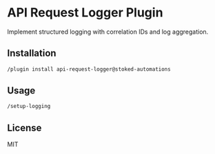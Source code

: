 # API Request Logger Plugin

Implement structured logging with correlation IDs and log aggregation.

## Installation

```bash
/plugin install api-request-logger@stoked-automations
```

## Usage

```bash
/setup-logging
```

## License

MIT
